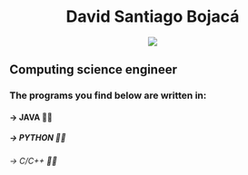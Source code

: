 <h1 align="center"> David Santiago Bojacá  </h1>

<p align="center">
  <img src="https://st2.depositphotos.com/1001599/43591/v/450/depositphotos_435912208-stock-illustration-cross-platform-development-abstract-concept.jpg" />
</p>

<h2> Computing science engineer </h1>
<h3> The programs you find below are written in:</h3>
<h4>-> JAVA 🐱‍👤 </h4>
<h5>-> PYTHON 🐱‍💻</h5>
<h6>-> C/C++ 🐱‍🚀</h6>






